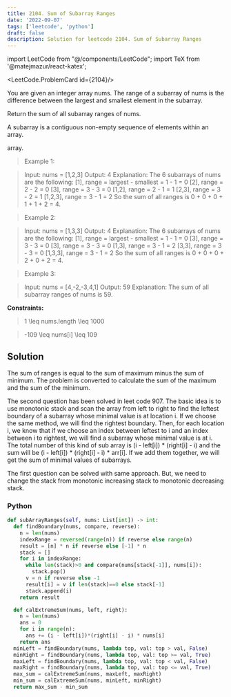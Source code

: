 ```yaml
---
title: 2104. Sum of Subarray Ranges
date: '2022-09-07'
tags: ['leetcode', 'python']
draft: false
description: Solution for leetcode 2104. Sum of Subarray Ranges
---
```

import LeetCode from "@/components/LeetCode";
import TeX from '@matejmazur/react-katex';

<LeetCode.ProblemCard id={2104}/>

You are given an integer array nums. The range of a subarray of nums is the difference between the largest and smallest element in the subarray.

Return the sum of all subarray ranges of nums.

A subarray is a contiguous non-empty sequence of elements within an array.

array.

 > Example 1:

 > Input: nums <TeX>=</TeX> [1,2,3]
 > Output: 4
 > Explanation: The 6 subarrays of nums are the following:
 > [1], range <TeX>=</TeX> largest - smallest <TeX>=</TeX> 1 - 1 <TeX>=</TeX> 0 
 > [2], range <TeX>=</TeX> 2 - 2 <TeX>=</TeX> 0
 > [3], range <TeX>=</TeX> 3 - 3 <TeX>=</TeX> 0
 > [1,2], range <TeX>=</TeX> 2 - 1 <TeX>=</TeX> 1
 > [2,3], range <TeX>=</TeX> 3 - 2 <TeX>=</TeX> 1
 > [1,2,3], range <TeX>=</TeX> 3 - 1 <TeX>=</TeX> 2
 > So the sum of all ranges is 0 + 0 + 0 + 1 + 1 + 2 <TeX>=</TeX> 4.

 > Example 2:

 > Input: nums <TeX>=</TeX> [1,3,3]
 > Output: 4
 > Explanation: The 6 subarrays of nums are the following:
 > [1], range <TeX>=</TeX> largest - smallest <TeX>=</TeX> 1 - 1 <TeX>=</TeX> 0
 > [3], range <TeX>=</TeX> 3 - 3 <TeX>=</TeX> 0
 > [3], range <TeX>=</TeX> 3 - 3 <TeX>=</TeX> 0
 > [1,3], range <TeX>=</TeX> 3 - 1 <TeX>=</TeX> 2
 > [3,3], range <TeX>=</TeX> 3 - 3 <TeX>=</TeX> 0
 > [1,3,3], range <TeX>=</TeX> 3 - 1 <TeX>=</TeX> 2
 > So the sum of all ranges is 0 + 0 + 0 + 2 + 0 + 2 <TeX>=</TeX> 4.

 > Example 3:

 > Input: nums <TeX>=</TeX> [4,-2,-3,4,1]
 > Output: 59
 > Explanation: The sum of all subarray ranges of nums is 59.

**Constraints:**

 > 1 <TeX>\leq</TeX> nums.length <TeX>\leq</TeX> 1000

 > -109 <TeX>\leq</TeX> nums[i] <TeX>\leq</TeX> 109


## Solution
The sum of ranges is equal to the sum of maximum minus the sum of minimum. The problem is converted to calculate the sum of the maximum and the sum of the minimum. 

The second question has been solved in leet code 907. The basic idea is to use monotonic stack and scan the array from left to right to find the leftest boundary of a subarray whose minimal value is at location i. If we choose the same method, we will find the rightest boundary. Then, for each location i, we know that if we choose an index between leftest to i and an index between i to rightest, we will find a subarray whose minimal value is at i. The total number of this kind of sub array is (i - left[i]) * (right[i] - i) and the sum will be  (i - left[i]) * (right[i] - i) * arr[i]. If we add them together, we will get the sum of minimal values of subarrays. 

The first question can be solved with same approach. But, we need to change the stack from monotonic increasing stack to monotonic decreasing stack.

### Python
```python
def subArrayRanges(self, nums: List[int]) -> int:
  def findBoundary(nums, compare, reverse):
    n = len(nums)
    indexRange = reversed(range(n)) if reverse else range(n)
    result = [n] * n if reverse else [-1] * n
    stack = []
    for i in indexRange:
      while len(stack)>0 and compare(nums[stack[-1]], nums[i]):
        stack.pop()
      v = n if reverse else -1
      result[i] = v if len(stack)==0 else stack[-1]
      stack.append(i)
    return result

  def calExtremeSum(nums, left, right):
    n = len(nums)
    ans = 0
    for i in range(n):
      ans += (i - left[i])*(right[i] - i) * nums[i]
    return ans
  minLeft = findBoundary(nums, lambda top, val: top > val, False)
  minRight = findBoundary(nums, lambda top, val: top >= val, True)
  maxLeft = findBoundary(nums, lambda top, val: top < val, False)
  maxRight = findBoundary(nums, lambda top, val: top <= val, True)
  max_sum = calExtremeSum(nums, maxLeft, maxRight)
  min_sum = calExtremeSum(nums, minLeft, minRight)
  return max_sum - min_sum
```
